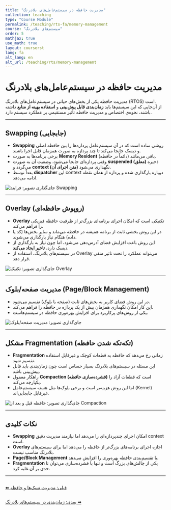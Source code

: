 ```yaml
---
title: "مدیریت حافظه در سیستم‌عامل‌های بلادرنگ"
collection: teaching
type: "Course Module"
permalink: /teaching/rts-fa/memory-management
course: "سیستم‌های بلادرنگ"
order: 5
mathjax: true
use_math: true
layout: courserst
lang: fa
alt_lang: en
alt_url: /teaching/rts/memory-management
---
```


# مدیریت حافظه در سیستم‌عامل‌های بلادرنگ

مدیریت حافظه یکی از بخش‌های حیاتی در سیستم‌عامل‌های بلادرنگ (RTOS) است.  
از آن‌جایی که این سیستم‌ها باید **زمان‌بندی قابل پیش‌بینی** و **استفاده بهینه از منابع** داشته باشند، نحوه‌ی اختصاص و مدیریت حافظه تأثیر مستقیمی بر عملکرد سیستم دارد.  

---

## Swapping (جابجایی)

- **Swapping** روشی ساده است که در آن سیستم‌عامل پردازه‌ها را بین حافظه اصلی و دیسک جابجا می‌کند تا چند پردازه به صورت همزمان قابل اجرا باشند.  
- برخی برنامه‌ها به صورت **Memory Resident** (دائماً در حافظه) باقی می‌مانند.  
- وقتی پردازه‌ای جابجا می‌شود، وضعیت آن به صورت **suspended (معلق)** ذخیره می‌گردد و **context (متن اجرای آن)** نگهداری می‌شود.  
- بعداً توسط **dispatcher** این context دوباره بارگذاری شده و پردازه از همان نقطه ادامه می‌دهد.  

![جای‌گذاری تصویر: فرایند Swapping](path-to-image)

---

## Overlay (روپوش حافظه‌ای)

- **Overlay** تکنیکی است که امکان اجرای برنامه‌ای بزرگ‌تر از ظرفیت حافظه فیزیکی را فراهم می‌کند.  
- در این روش بخشی ثابت از برنامه همیشه در حافظه می‌ماند و سایر بخش‌ها (کد یا داده) هنگام نیاز بارگذاری می‌شوند.  
- این روش باعث افزایش فضای آدرس‌دهی می‌شود، اما چون نیاز به بارگذاری از دیسک دارد، **تاخیر ایجاد می‌کند**.  
- در سیستم‌های بلادرنگ، استفاده از Overlay می‌تواند عملکرد را تحت تاثیر منفی قرار دهد.  

![جای‌گذاری تصویر: تکنیک Overlay](path-to-image)

---

## مدیریت صفحه/بلوک (Page/Block Management)

- در این روش فضای کاربر به بخش‌های ثابت (صفحه یا بلوک) تقسیم می‌شود.  
- این کار امکان نگهداری همزمان بیش از یک پردازه در حافظه را فراهم می‌کند.  
- یکی از روش‌های پرکاربرد برای افزایش بهره‌وری حافظه در سیستم‌هاست.  

![جای‌گذاری تصویر: مدیریت صفحه/بلوک](path-to-image)

---

## مشکل Fragmentation (تکه‌تکه شدن حافظه)

- **Fragmentation** زمانی رخ می‌دهد که حافظه به قطعات کوچک و غیرقابل استفاده تقسیم شود.  
- این مسئله در سیستم‌های بلادرنگ بسیار حساس است چون زمان‌بندی باید قابل پیش‌بینی باشد.  
- راهکار معمول **Compaction (فشرده‌سازی حافظه)** است که قطعات آزاد را یکپارچه می‌کند.  
- اما این روش هزینه‌بر است و برخی بلوک‌ها مثل هسته سیستم‌عامل (Kernel) غیرقابل جابجایی‌اند.  

![جای‌گذاری تصویر: حافظه قبل و بعد از Compaction](path-to-image)

---

## نکات کلیدی

- **Swapping** امکان اجرای چندپردازه‌ای را می‌دهد اما نیازمند مدیریت دقیق context است.  
- **Overlay** اجازه اجرای برنامه‌های بزرگ‌تر از حافظه را می‌دهد اما برای سیستم‌های بلادرنگ مناسب نیست.  
- **Page/Block Management** با تقسیم‌بندی حافظه بهره‌وری را افزایش می‌دهد.  
- **Fragmentation** یکی از چالش‌های بزرگ است و تنها با فشرده‌سازی می‌توان تا حدی بر آن غلبه کرد.  

---

<div class="lesson-nav" style="display:flex; justify-content:space-between; margin-top:2em;">
  <a class="btn btn--primary" href="{{ '/teaching/rts-fa/task-management' | relative_url }}">⬅︎ قبلی: مدیریت تسک‌ها و حافظه</a>
</div>

<div class="lesson-nav" style="display:flex; justify-content:space-between; margin-top:2em;">
  <a class="btn btn--primary" href="{{ '/teaching/rts-fa/scheduling' | relative_url }}">بعدی: زمان‌بندی در سیستم‌های بلادرنگ ➡︎</a>
</div>
